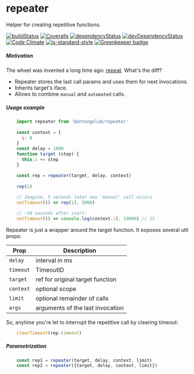 # repeater

Helper for creating repetitive functions.

[![buildStatus](https://img.shields.io/travis/antongolub/repeater.svg?maxAge=3600&branch=master)](https://travis-ci.org/antongolub/repeater)
[![Coveralls](https://img.shields.io/coveralls/antongolub/repeater.svg?maxAge=3600)](https://coveralls.io/github/antongolub/repeater)
[![dependencyStatus](https://img.shields.io/david/antongolub/repeater.svg?maxAge=3600)](https://david-dm.org/antongolub/repeater)
[![devDependencyStatus](https://img.shields.io/david/dev/antongolub/repeater.svg?maxAge=3600)](https://david-dm.org/antongolub/repeater)
[![Code Climate](https://codeclimate.com/github/codeclimate/codeclimate/badges/gpa.svg)](https://codeclimate.com/github/antongolub/repeater)
[![js-standard-style](https://img.shields.io/badge/code%20style-standard-brightgreen.svg)](http://standardjs.com)
[![Greenkeeper badge](https://badges.greenkeeper.io/antongolub/repeater.svg)](https://greenkeeper.io/)

##### Motivation
The wheel was invented a long time ago: [repeat](https://www.npmjs.com/package/repeat).
What's the diff?
* Repeater stores the last call params and uses them for next invocations.
* Inherits target's iface.
* Allows to combine `manual` and `automated` calls.

##### Usage example
```javascript
    import repeater from '@antongolub/repeater'
    
    const context = {
      i: 0
    }
    const delay = 1000
    function target (step) {
      this.i += step
    }

    const rep = repeater(target, delay, context)
    
    rep(2)
    
    // Imagine, 5 seconds later new 'manual' call occurs
    setTimeout(() => rep(1), 5000)

    // ~10 seconds after start: 
    setTimeout(() => console.log(context.i), 10000) // 15
```

Repeater is just a wrapper around the target function. It exposes several util props:

| Prop      | Description                             |
|-----------|-----------------------------------------|
| `delay`   | interval in ms                          |
| `timeout` | TimeoutID                               |
| `target`  | ref for original target function        |
| `context` | optional scope                          |
| `limit`   | optional remainder of calls             |
| `args`    | arguments of the last invocation        |

So, anytime you're let to interrupt the repetitive call by clearing timeout:
```javascript
    clearTimeout(rep.timeout)
``` 

##### Parametrization

```javascript
    const rep1 = repeater(target, delay, context, limit)
    const rep2 = repeater({target, delay, context, limit})
```
